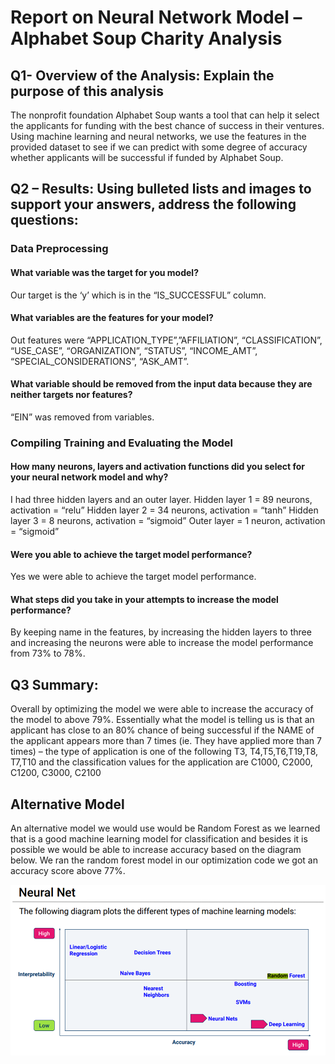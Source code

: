 # Report on Neural Network Model – Alphabet Soup Charity Analysis

## Q1- Overview of the Analysis: Explain the purpose of this analysis

The nonprofit foundation Alphabet Soup wants a tool that can help it select the applicants for funding with the best chance of success in their ventures. Using machine learning and neural networks, we use the features in the provided dataset to see if we can predict with some degree of accuracy whether applicants will be successful if funded by Alphabet Soup.

## Q2 – Results: Using bulleted lists and images to support your answers, address the following questions:

### Data Preprocessing
#### What variable was the target for you model?
Our target is the ‘y’ which is in the “IS_SUCCESSFUL” column.
#### What variables are the features for your model?
Out features were “APPLICATION_TYPE”,”AFFILIATION”, “CLASSIFICATION”, “USE_CASE”, “ORGANIZATION”, “STATUS”, “INCOME_AMT”, “SPECIAL_CONSIDERATIONS”, “ASK_AMT”.
#### What variable should be removed from the input data because they are neither targets nor features?
“EIN” was removed from variables.

### Compiling Training and Evaluating the Model
#### How many neurons, layers and activation functions did you select for your neural network model and why?
I had three hidden layers and an outer layer. 
Hidden layer 1 = 89 neurons, activation = “relu”
Hidden layer 2 = 34 neurons, activation = “tanh”
Hidden layer 3 = 8 neurons, activation = “sigmoid”
Outer layer = 1 neuron, activation = “sigmoid”
#### Were you able to achieve the target model performance?
Yes we were able to achieve the target model performance.
#### What steps did you take in your attempts to increase the model performance?
By keeping name in the features, by increasing the hidden layers to three and increasing the neurons were able to increase the model performance from 73% to 78%.

## Q3 Summary:
Overall by optimizing the model we were able to increase the accuracy of the model to above 79%. Essentially what the model is telling us is that an applicant has close to an 80% chance of being successful if the NAME of the applicant appears more than 7 times (ie. They have applied more than 7 times) – the type of application is one of the following T3, T4,T5,T6,T19,T8, T7,T10 and the classification values for the application are C1000, C2000, C1200, C3000, C2100

## Alternative Model
An alternative model we would use would be Random Forest as we learned that is a good machine learning model for classification and besides it is possible we would be able to increase accuracy based on the diagram below.  We ran the random forest model in our optimization code we got an accuracy score above 77%.

![Alt text](image.png)